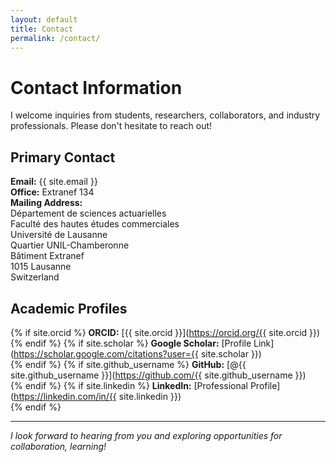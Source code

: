```yaml
---
layout: default
title: Contact
permalink: /contact/
---
```


# Contact Information

I welcome inquiries from students, researchers, collaborators, and industry professionals. Please don't hesitate to reach out!

## Primary Contact

**Email:** {{ site.email }}  
**Office:** Extranef 134  
**Mailing Address:**  
Département de sciences actuarielles  
Faculté des hautes études commerciales  
Université de Lausanne  
Quartier UNIL-Chamberonne  
Bâtiment Extranef  
1015 Lausanne  
Switzerland

## Academic Profiles

{% if site.orcid %}
**ORCID:** [{{ site.orcid }}](https://orcid.org/{{ site.orcid }})  
{% endif %}
{% if site.scholar %}
**Google Scholar:** [Profile Link](https://scholar.google.com/citations?user={{ site.scholar }})  
{% endif %}
{% if site.github_username %}
**GitHub:** [@{{ site.github_username }}](https://github.com/{{ site.github_username }})  
{% endif %}
{% if site.linkedin %}
**LinkedIn:** [Professional Profile](https://linkedin.com/in/{{ site.linkedin }})  
{% endif %}

---

*I look forward to hearing from you and exploring opportunities for collaboration, learning!*